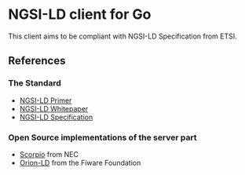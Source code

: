 # NGSI-LD client for Go

This client aims to be compliant with NGSI-LD Specification from ETSI.

## References

### The Standard

* [NGSI-LD Primer](https://www.etsi.org/deliver/etsi_gr/CIM/001_099/008/01.01.01_60/gr_CIM008v010101p.pdf)
* [NGSI-LD Whitepaper](https://www.etsi.org/images/files/ETSIWhitePapers/ETSI_WP_42_NGSI_LD.pdf)
* [NGSI-LD Specification](https://www.etsi.org/deliver/etsi_gs/CIM/001_099/009/01.02.02_60/gs_CIM009v010202p.pdf)

### Open Source implementations of the server part

* [Scorpio](https://github.com/ScorpioBroker/ScorpioBroker) from NEC
* [Orion-LD](https://github.com/FIWARE/context.Orion-LD) from the Fiware Foundation
